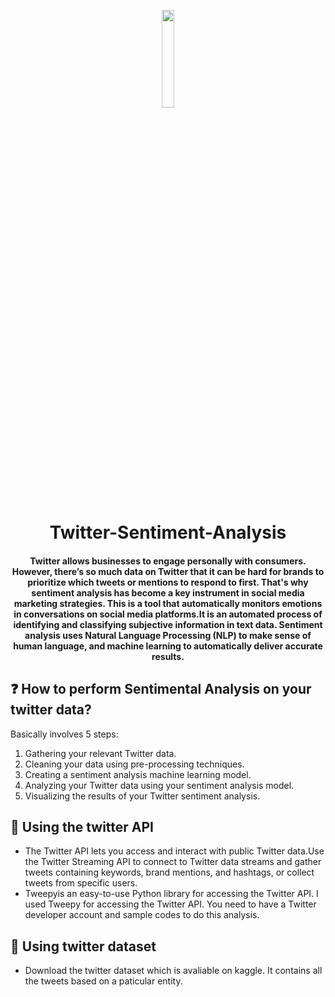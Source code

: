 <p align="center">
	<img src="https://user-images.githubusercontent.com/64346030/122337143-8b3df880-cf5b-11eb-9999-e7b487920d73.png" width=20%/>
<h1 align="center">  Twitter-Sentiment-Analysis  </h1>
	<h4 align="center">  Twitter allows businesses to engage personally with consumers. However, there’s so much data on Twitter that it can be hard for brands to prioritize which tweets or mentions to respond to first.
That's why sentiment analysis has become a key instrument in social media marketing strategies.
This is a tool that automatically monitors emotions in conversations on social media platforms.It is an automated process of identifying and classifying subjective information in text data. Sentiment analysis uses Natural Language Processing (NLP) to make sense of human language, and machine learning to automatically deliver accurate results. <h4>
</p>


## :question: How to perform Sentimental Analysis on your twitter data?

Basically involves 5 steps:

1. Gathering your relevant Twitter data.
2. Cleaning your data using pre-processing techniques.
3. Creating a sentiment analysis machine learning model.
4. Analyzing your Twitter data using your sentiment analysis model.
5. Visualizing the results of your Twitter sentiment analysis.

## :hatching_chick: Using the twitter API

- The Twitter API lets you access and interact with public Twitter data.Use the Twitter Streaming API to connect to Twitter data streams and gather tweets containing keywords, brand mentions, and hashtags, or collect tweets from specific users.
- Tweepyis an easy-to-use Python library for accessing the Twitter API. I used Tweepy for accessing the Twitter API. You need to have a Twitter developer account and sample codes to do this analysis.

## :page_facing_up: Using twitter dataset
- Download the twitter dataset which is avaliable on kaggle. It contains all the tweets based on a paticular entity.
	
	
